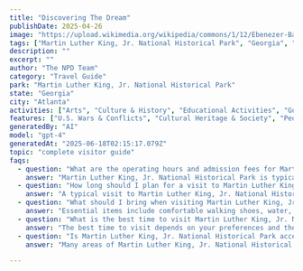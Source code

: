 ```yaml
---
title: "Discovering The Dream"
publishDate: 2025-04-26
image: "https://upload.wikimedia.org/wikipedia/commons/1/12/Ebenezer-Baptist-from-pulpit.jpg"
tags: ["Martin Luther King, Jr. National Historical Park", "Georgia", "National Parks", "Travel Guide", "Atlanta", "Outdoor Recreation", "Family Travel", "Adventure"]
description: ""
excerpt: ""
author: "The NPD Team"
category: "Travel Guide"
park: "Martin Luther King, Jr. National Historical Park"
state: "Georgia"
city: "Atlanta"
activities: ["Arts", "Culture & History", "Educational Activities", "Guided & Self-Guided Tours"]
features: ["U.S. Wars & Conflicts", "Cultural Heritage & Society", "People & Identity"]
generatedBy: "AI"
model: "gpt-4"
generatedAt: "2025-06-18T02:15:17.079Z"
topic: "complete visitor guide"
faqs:
  - question: "What are the operating hours and admission fees for Martin Luther King, Jr. National Historical Park?"
    answer: "Martin Luther King, Jr. National Historical Park is typically open year-round, though specific hours may vary by season. Most national parks charge an entrance fee, but some sites are free to visit. Check the official NPS website for current hours and fee information."
  - question: "How long should I plan for a visit to Martin Luther King, Jr. National Historical Park?"
    answer: "A typical visit to Martin Luther King, Jr. National Historical Park can range from a few hours to a full day, depending on your interests and the activities you choose. Allow extra time for hiking, photography, and exploring visitor centers."
  - question: "What should I bring when visiting Martin Luther King, Jr. National Historical Park?"
    answer: "Essential items include comfortable walking shoes, water, snacks, sunscreen, and weather-appropriate clothing. Bring a camera to capture the scenic views and consider binoculars for wildlife viewing."
  - question: "What is the best time to visit Martin Luther King, Jr. National Historical Park?"
    answer: "The best time to visit depends on your preferences and the activities you plan to enjoy. Spring and fall often offer pleasant weather and fewer crowds, while summer provides the longest daylight hours."
  - question: "Is Martin Luther King, Jr. National Historical Park accessible for visitors with mobility needs?"
    answer: "Many areas of Martin Luther King, Jr. National Historical Park are accessible to visitors with mobility needs, including paved trails and accessible facilities. Contact the park directly for specific accessibility information and current conditions."

---
```


